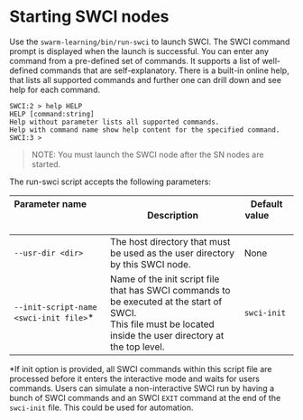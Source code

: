 # <a name="GUID-BAEEFDBA-FC5E-40BC-89B8-0B7BC738B8D3"/> Starting SWCI nodes

Use the `swarm-learning/bin/run-swci` to launch SWCI. The SWCI command prompt is displayed when the launch is successful. You can enter any command from a pre-defined set of commands. It supports a list of well-defined commands that are self-explanatory. There is a built-in online help, that lists all supported commands and further one can drill down and see help for each command.

```
SWCI:2 > help HELP
HELP [command:string]
Help without parameter lists all supported commands.
Help with command name show help content for the specified command.
SWCI:3 >
```

<blockquote>
  
NOTE: You must launch the SWCI node after the SN nodes are started.

</blockquote>

The run-swci script accepts the following parameters:

|Parameter name &nbsp; &nbsp; &nbsp; &nbsp; &nbsp; &nbsp; &nbsp; &nbsp; &nbsp; &nbsp; &nbsp; &nbsp; &nbsp; &nbsp; &nbsp; &nbsp; &nbsp; &nbsp; &nbsp; &nbsp; &nbsp; &nbsp;  &nbsp; &nbsp; &nbsp; &nbsp; &nbsp; &nbsp; &nbsp; &nbsp; &nbsp; &nbsp; |Description|Default value &nbsp; &nbsp; &nbsp; &nbsp; &nbsp; &nbsp;  |
|--------------|-----------|-------------------------------------------------------|
|`--usr-dir <dir>`|The host directory that must be used as the user directory by this SWCI node.|None|
|`--init-script-name <swci-init file>`*|Name of the init script file that has SWCI commands to be executed at the start of SWCI. <br> This file must be located inside the user directory at the top level.<br>|`swci-init`|

*If init option is provided, all SWCI commands within this script file are processed before it enters the interactive mode and waits for users commands. Users can simulate a non-interactive SWCI run by having a bunch of SWCI commands and an SWCI `EXIT` command at the end of the `swci-init` file. This could be used for automation.
